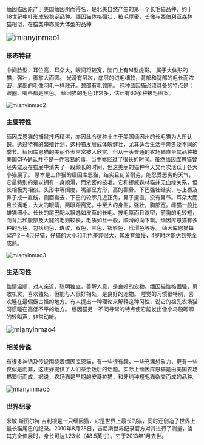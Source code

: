 缅因猫因原产于美国缅因州而得名，是北美自然产生的第一个长毛猫品种，约于18世纪中叶形成较稳定品种。缅因猫体格强壮，被毛厚密，长像与西伯利亚森林猫相似，在猫类中亦属大体型的品种

<img src="https://cdn.jsdelivr.net/gh/six3git/six3git.github.com/images/mianyinmao1.jpg" alt="mianyinmao1" style="zoom:140%;" />



### 形态特征

中间脸型，耳位高，耳朵大，眼间距较宽，脑门上有M型虎斑。
属于大体形的猫，强壮，脚掌大而圆。
光滑有层次，底层的绒毛细软，背部和腿部的毛长而浓密，尾部的毛像羽毛一样散开。颈部有毛领圈。
纯种缅因猫必须具备的特点是：眼圈、嘴唇都是黑色。
缅因猫的毛色非常多，估计有60余种被毛图案。

<img src="https://cdn.jsdelivr.net/gh/six3git/six3git.github.com/images/mianyinmao2.jpg" alt="mianyinmao2" style="zoom:100%;" />



### 主要特性

缅因库恩猫的捕鼠技巧精湛，亦因此令这种土生于美国缅因州的长毛猫为人所认识。透过特有的繁殖计划，这种猫发展成体魄健壮，尤其适合生活于隆冬及不同的季节。缅因库恩猫的美丽外表常常被人欣赏。但从一头普通的农场猫直至其品种被美国CFA确认并不是一件容易的事，当中亦经过了很长的时间。虽然缅因库恩猫曾经失宠及在猫展中消失了一段颇长的时间，但这美丽的猫种今天又再次活跃于各大小猫展了。
原本是工作猫的缅因库恩猫，结实且刻苦耐劳，能忍受恶劣的天气，它最特别的是以拥有一身顺滑，而浓密的披毛。它和挪威森林猫并无血缘关系，但长相极为相似。头形中等阔度，嘴部呈方形，高的颧骨。下巴强壮结实，与上唇及鼻子成一直线，侧面看去，下巴的轮廓几近正角，鼻子挺直，没有鼻节。耳朵大而且长满毛，大大的眼睛，两眼距离宽。中至大的身型，强壮，胸部宽。雌猫一般比雄猫细小。长长的尾巴配以飘逸如皮草的长毛。披毛厚而且浓密，前胸的毛较短，而背后和腹部及大腿的毛则较长，毛质如丝一般，顺滑的向下飘。缅因库恩猫有多种的毛色，包括纯色，斑纹，双色，三色，银影色，玳瑁色等等。 
缅因库恩猫每窝产2－4只仔猫，仔猫的大小和毛色差异很大，其发育缓慢，4岁时才能达到完全成熟。

<img src="https://cdn.jsdelivr.net/gh/six3git/six3git.github.com/images/mianyinmao3.jpg" alt="mianyinmao3" style="zoom:100%;" />



### 生活习性

性情温顺，对人亲近，聪明独立，善解人意，是良好的宠物。缅因猫性格倔强，勇敢机灵，喜欢独处，但能与人很好相处，是良好的宠物。
睡觉的习惯很特别，喜欢睡在最偏僻古怪的地方。有人提出一种理论来解释这种习性，说它的祖先农场猫习惯睡在高低不平的地方。
缅因猫另一不同寻常的特点使它能发出像小鸟般唧唧的轻叫声，非常动听。

<img src="https://cdn.jsdelivr.net/gh/six3git/six3git.github.com/images/mianyinmao4.jpg" alt="mianyinmao4" style="zoom:125%;" />



### 相关传说

有很多神话及传说围绕着缅因库恩猫，有一些很有趣，一些充满想象力，更有一些仅似是而非，这正好提供了人们茶余饭后的话题。实际上缅因库恩猫是由美国农场猫繁衍而成。据说，农场猫是早期的安哥拉猫，和非纯种短毛猫杂交而成的品种。

<img src="https://cdn.jsdelivr.net/gh/six3git/six3git.github.com/images/mianyinmao5.jpg" alt="mianyinmao5" style="zoom:110%;" />



### 世界纪录

米敏·斯图尔特·吉利根是一只缅因猫，它是世界上最长的猫，同时还创造了世界上最长猫尾巴的纪录。2010年8月28日，吉尼斯世界纪录官方对其进行了测量，当其完全伸展时，身长可达1.23米（48.5英寸）。它于2013年1月去世。